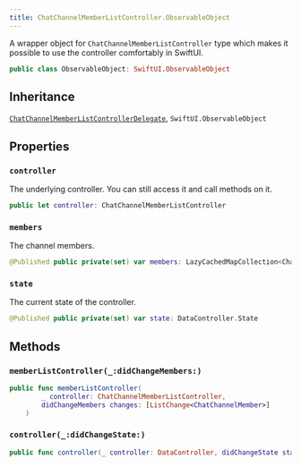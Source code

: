 ```yaml
---
title: ChatChannelMemberListController.ObservableObject
---
```


A wrapper object for `ChatChannelMemberListController` type which makes it possible to use the controller
comfortably in SwiftUI.

``` swift
public class ObservableObject: SwiftUI.ObservableObject 
```

## Inheritance

[`ChatChannelMemberListControllerDelegate`](../chat-channel-member-list-controller-delegate), `SwiftUI.ObservableObject`

## Properties

### `controller`

The underlying controller. You can still access it and call methods on it.

``` swift
public let controller: ChatChannelMemberListController
```

### `members`

The channel members.

``` swift
@Published public private(set) var members: LazyCachedMapCollection<ChatChannelMember> = []
```

### `state`

The current state of the controller.

``` swift
@Published public private(set) var state: DataController.State
```

## Methods

### `memberListController(_:didChangeMembers:)`

``` swift
public func memberListController(
        _ controller: ChatChannelMemberListController,
        didChangeMembers changes: [ListChange<ChatChannelMember>]
    ) 
```

### `controller(_:didChangeState:)`

``` swift
public func controller(_ controller: DataController, didChangeState state: DataController.State) 
```
